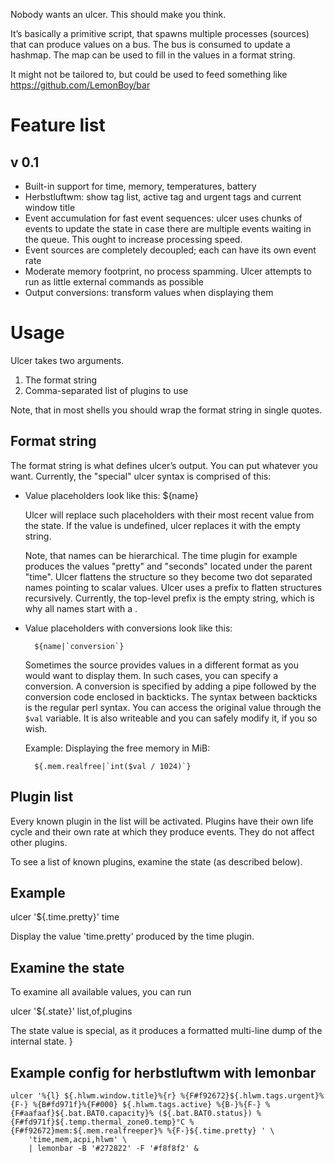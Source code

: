 Nobody wants an ulcer. This should make you think.

It’s basically a primitive script, that spawns multiple processes (sources)
that can produce values on a bus. The bus is consumed to update a hashmap. The
map can be used to fill in the values in a format string.

It might not be tailored to, but could be used to feed something like
https://github.com/LemonBoy/bar

Feature list
============

v 0.1
-----
* Built-in support for time, memory, temperatures, battery
* Herbstluftwm: show tag list, active tag and urgent tags and current window
  title
* Event accumulation for fast event sequences: ulcer uses chunks of events to
  update the state in case there are multiple events waiting in the queue. This
  ought to increase processing speed.
* Event sources are completely decoupled; each can have its own event rate
* Moderate memory footprint, no process spamming. Ulcer attempts to run as
  little external commands as possible
* Output conversions: transform values when displaying them

Usage
=====

Ulcer takes two arguments.

1. The format string
2. Comma-separated list of plugins to use

Note, that in most shells you should wrap the format string in single quotes.

Format string
-------------
The format string is what defines ulcer’s output. You can put whatever you want.
Currently, the "special" ulcer syntax is comprised of this:

* Value placeholders look like this: ${name}

  Ulcer will replace such placeholders with their most recent value from the
  state. If the value is undefined, ulcer replaces it with the empty string.

  Note, that names can be hierarchical. The time plugin for example produces the
  values "pretty" and "seconds" located under the parent "time". Ulcer flattens
  the structure so they become two dot separated names pointing to scalar
  values. Ulcer uses a prefix to flatten structures recursively. Currently, the
  top-level prefix is the empty string, which is why all names start with a .

* Value placeholders with conversions look like this:
  ```
    ${name|`conversion`}
  ```

  Sometimes the source provides values in a different format as you would want
  to display them. In such cases, you can specify a conversion. A conversion is
  specified by adding a pipe followed by the conversion code enclosed in
  backticks. The syntax between backticks is the regular perl syntax. You can
  access the original value through the `$val` variable. It is also writeable
  and you can safely modify it, if you so wish.

  Example: Displaying the free memory in MiB:

  ```
    ${.mem.realfree|`int($val / 1024)`}
  ```

Plugin list
-----------
Every known plugin in the list will be activated. Plugins have their own life
cycle and their own rate at which they produce events. They do not affect other
plugins.

To see a list of known plugins, examine the state (as described below).

Example
-------

ulcer '${.time.pretty}' time

Display the value 'time.pretty' produced by the time plugin.

Examine the state
-----------------
To examine all available values, you can run

ulcer '${.state}' list,of,plugins

The state value is special, as it produces a formatted multi-line dump of the
internal state.
}

Example config for herbstluftwm with lemonbar
---------------------------------------------

```
ulcer '%{l} ${.hlwm.window.title}%{r} %{F#f92672}${.hlwm.tags.urgent}%{F-} %{B#fd971f}%{F#000} ${.hlwm.tags.active} %{B-}%{F-} %{F#aafaaf}${.bat.BAT0.capacity}% (${.bat.BAT0.status}) %{F#fd971f}${.temp.thermal_zone0.temp}°C %{F#f92672}mem:${.mem.realfreeper}% %{F-}${.time.pretty} ' \
    'time,mem,acpi,hlwm' \
    | lemonbar -B '#272822' -F '#f8f8f2' &
```
